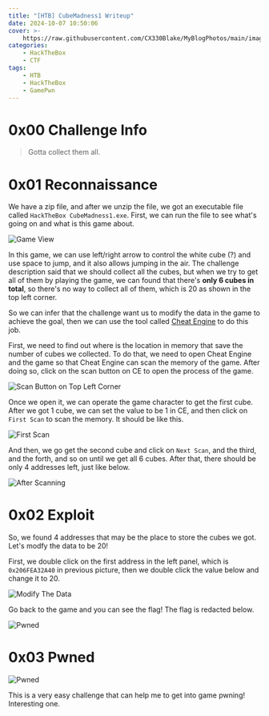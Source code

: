 ```yaml
---
title: "[HTB] CubeMadness1 Writeup"
date: 2024-10-07 10:50:06
cover: >-
    https://raw.githubusercontent.com/CX330Blake/MyBlogPhotos/main/image/help-you-at-solving-hackthebox-htb-challenges-machines.png
categories:
    - HackTheBox
    - CTF
tags:
    - HTB
    - HackTheBox
    - GamePwn
---
```


# 0x00 Challenge Info

> Gotta collect them all.

# 0x01 Reconnaissance

We have a zip file, and after we unzip the file, we got an executable file called `HackTheBox CubeMadness1.exe`. First, we can run the file to see what's going on and what is this game about.

![Game View](https://raw.githubusercontent.com/CX330Blake/MyBlogPhotos/main/image/image-20241007105809337.png)

In this game, we can use left/right arrow to control the white cube (?) and use space to jump, and it also allows jumping in the air. The challenge description said that we should collect all the cubes, but when we try to get all of them by playing the game, we can found that there's **only 6 cubes in total**, so there's no way to collect all of them, which is 20 as shown in the top left corner.

So we can infer that the challenge want us to modify the data in the game to achieve the goal, then we can use the tool called [Cheat Engine](https://www.cheatengine.org/) to do this job.

First, we need to find out where is the location in memory that save the number of cubes we collected. To do that, we need to open Cheat Engine and the game so that Cheat Engine can scan the memory of the game. After doing so, click on the scan button on CE to open the process of the game.

![Scan Button on Top Left Corner](https://raw.githubusercontent.com/CX330Blake/MyBlogPhotos/main/image/image-20241007113456966.png)

Once we open it, we can operate the game character to get the first cube. After we got 1 cube, we can set the value to be 1 in CE, and then click on `First Scan` to scan the memory. It should be like this.

![First Scan](https://raw.githubusercontent.com/CX330Blake/MyBlogPhotos/main/image/image-20241007113832519.png)

And then, we go get the second cube and click on `Next Scan`, and the third, and the forth, and so on until we get all 6 cubes. After that, there should be only 4 addresses left, just like below.

![After Scanning](https://raw.githubusercontent.com/CX330Blake/MyBlogPhotos/main/image/image-20241007114232621.png)

# 0x02 Exploit

So, we found 4 addresses that may be the place to store the cubes we got. Let's modfy the data to be 20!

First, we double click on the first address in the left panel, which is `0x206FEA32A40` in previous picture, then we double click the value below and change it to 20.

![Modify The Data](https://raw.githubusercontent.com/CX330Blake/MyBlogPhotos/main/image/image-20241007115118419.png)

Go back to the game and you can see the flag! The flag is redacted below.

![Pwned](https://raw.githubusercontent.com/CX330Blake/MyBlogPhotos/main/image/image-20241007115423250.png)

# 0x03 Pwned

![Pwned](https://raw.githubusercontent.com/CX330Blake/MyBlogPhotos/main/image/image-20241007115837227.png)

This is a very easy challenge that can help me to get into game pwning! Interesting one.
